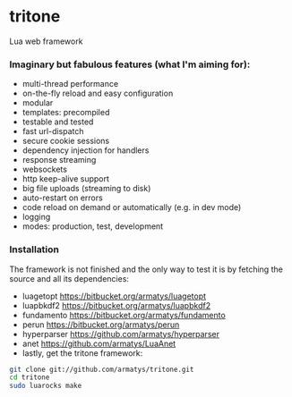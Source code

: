 tritone
=======

Lua web framework

### Imaginary but fabulous features (what I'm aiming for):

- multi-thread performance
- on-the-fly reload and easy configuration
- modular
- templates: precompiled
- testable and tested
- fast url-dispatch
- secure cookie sessions
- dependency injection for handlers
- response streaming
- websockets
- http keep-alive support
- big file uploads (streaming to disk)
- auto-restart on errors
- code reload on demand or automatically (e.g. in dev mode)
- logging
- modes: production, test, development

### Installation

The framework is not finished and the only way to test it is by fetching the source and all its dependencies:

* luagetopt https://bitbucket.org/armatys/luagetopt
* luapbkdf2 https://bitbucket.org/armatys/luapbkdf2
* fundamento https://bitbucket.org/armatys/fundamento
* perun https://bitbucket.org/armatys/perun
* hyperparser https://github.com/armatys/hyperparser
* anet https://github.com/armatys/LuaAnet
* lastly, get the tritone framework:

```sh
git clone git://github.com/armatys/tritone.git
cd tritone
sudo luarocks make
```
